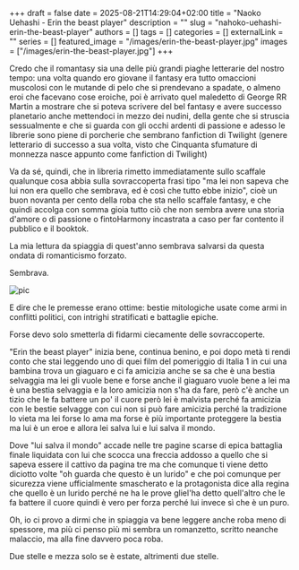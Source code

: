 +++ 
draft = false
date = 2025-08-21T14:29:04+02:00
title = "Naoko Uehashi - Erin the beast player"
description = ""
slug = "nahoko-uehashi-erin-the-beast-player"
authors = []
tags = []
categories = []
externalLink = ""
series = []
featured_image = "/images/erin-the-beast-player.jpg"
images = ["/images/erin-the-beast-player.jpg"]
+++

Credo che il romantasy sia una delle più grandi piaghe letterarie del nostro tempo: una volta quando ero giovane il fantasy era tutto omaccioni muscolosi con le mutande di pelo che si prendevano a spadate, o almeno eroi che facevano cose eroiche, poi è arrivato quel maledetto di George RR Martin a mostrare che si poteva scrivere del bel fantasy e avere successo planetario anche mettendoci in mezzo dei nudini, della gente che si struscia sessualmente e che si guarda con gli occhi ardenti di passione e adesso le librerie sono piene di porcherie che sembrano fanfiction di Twilight (genere letterario di successo a sua volta, visto che Cinquanta sfumature di monnezza nasce appunto come fanfiction di Twilight)

Va da sé, quindi, che in libreria rimetto immediatamente sullo scaffale qualunque cosa abbia sulla sovraccoperta frasi tipo "ma lei non sapeva che lui non era quello che sembrava, ed è così che tutto ebbe inizio", cioè un buon novanta per cento della roba che sta nello scaffale fantasy, e che quindi accolga con somma gioia tutto ciò che non sembra avere una storia d'amore o di passione o fintoHarmony incastrata a caso per far contento il pubblico e il booktok.

La mia lettura da spiaggia di quest'anno sembrava salvarsi da questa ondata di romanticismo forzato.

Sembrava.

![pic](/images/erin-the-beast-player.jpg)

E dire che le premesse erano ottime: bestie mitologiche usate come armi in conflitti politici, con intrighi stratificati e battaglie epiche.

Forse devo solo smetterla di fidarmi ciecamente delle sovraccoperte.

"Erin the beast player" inizia bene, continua benino, e poi dopo metà ti rendi conto che stai leggendo uno di quei film del pomeriggio di Italia 1 in cui una bambina trova un giaguaro e ci fa amicizia anche se sa che è una bestia selvaggia ma lei gli vuole bene e forse anche il giaguaro vuole bene a lei ma è una bestia selvaggia e la loro amicizia non s'ha da fare, però c'è anche un tizio che le fa battere un po' il cuore però lei è malvista perché fa amicizia con le bestie selvagge con cui non si può fare amicizia perché la tradizione lo vieta ma lei forse lo ama ma forse è più importante proteggere la bestia ma lui è un eroe e allora lei salva lui e lui salva il mondo.

Dove "lui salva il mondo" accade nelle tre pagine scarse di epica battaglia finale liquidata con lui che scocca una freccia addosso a quello che si sapeva essere il cattivo da pagina tre ma che comunque ti viene detto diciotto volte "oh guarda che questo è un lurido" e che poi comunque per sicurezza viene ufficialmente smascherato e la protagonista dice alla regina che quello è un lurido perché ne ha le prove gliel'ha detto quell'altro che le fa battere il cuore quindi è vero per forza perché lui invece sì che è un puro.

Oh, io ci provo a dirmi che in spiaggia va bene leggere anche roba meno di spessore, ma più ci penso più mi sembra un romanzetto, scritto neanche malaccio, ma alla fine davvero poca roba.

Due stelle e mezza solo se è estate, altrimenti due stelle.